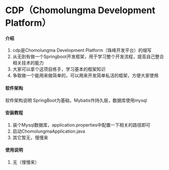 # CDP（Chomolungma Development Platform）

#### 介绍
1. cdp是Chomolungma Development Platform（珠峰开发平台）的缩写
2. 从无到有做一个Springboot开发框架，用于学习整个开发流程，提高自己整合相关技术的能力
3. 大家可以拿个这项目练手，学习基本的框架知识
4. 争取做一个能用来做简单的，可以用来开发简单私活的框架，方便大家使用

#### 软件架构
软件架构说明
SpringBoot为基础，Mybatis作持久层，数据库使用mysql


#### 安装教程

1. 装个Mysql数据库，application.properties中配置一下相关的路径即可
2. 启动ChomolungmaApplication.java
3. 其它暂无，慢慢来

#### 使用说明

1. 无（慢慢来）
